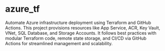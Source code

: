 # azure_tf
Automate Azure infrastructure deployment using Terraform and GitHub Actions. This project provisions resources like App Service, ACR, Key Vault, VNet, SQL Database, and Storage Accounts. It follows best practices with modular Terraform code, remote state storage, and CI/CD via GitHub Actions for streamlined management and scalability.
